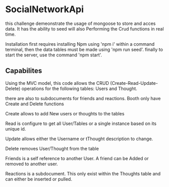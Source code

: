 # SocialNetworkApi

this challenge demeonstrate the usage of mongoose to store and acces data.
 It has the ability to seed will also Performing the Crud functions in real time.

Installation first requires installing Npm using 'npm i' within a command terminal, 
then the data tables must be made using 'npm run seed'.
finally to start the server, use the command 'npm start'.

## Capabilites

Using the MVC model, this code allows the CRUD (Create-Read-Update-Delete) operations for the following tables:  Users and Thought.

there are also to subdocuments for friends and reactions. Booth only have Create and Delete functions

Create allows to add New users or thoughts to the tables

Read is configure to get all User/Tables or a single instance based on its unique id.

Update allows either the Username or tThought description to change.

Delete removes User/Thought from the table

Friends is a self reference to another User. A friend can be Added or removed to another user.

Reactions is a subdocument. This only exist within the Thoughts table and can either be inserted or pulled.

